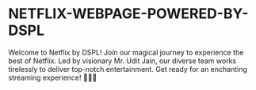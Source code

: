 # NETFLIX-WEBPAGE-POWERED-BY-DSPL
Welcome to Netflix by DSPL! Join our magical journey to experience the best of Netflix. Led by visionary Mr. Udit Jain, our diverse team works tirelessly to deliver top-notch entertainment. Get ready for an enchanting streaming experience! 🚀🎉🌟
